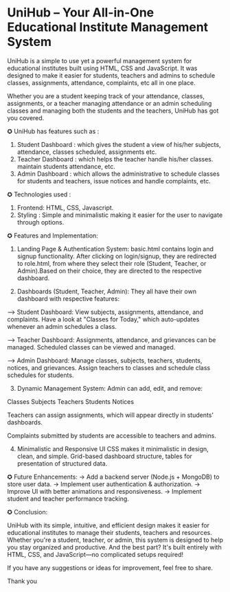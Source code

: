 # UniHub – Your All-in-One Educational Institute Management System

UniHub is a simple to use yet a powerful management system for educational institutes built using HTML, CSS and JavaScript. It was designed to make it easier for students, teachers and admins to schedule classes, assignments, attendance, complaints, etc all in one place.

Whether you are a student keeping track of your attendance, classes, assignments, or a teacher managing attendance or an admin scheduling classes and managing both the students and the teachers, UniHub has got you covered.

✪ UniHub has features such as :

1) Student Dashboard : which gives the student a view of his/her subjects, attendance, classes scheduled, assignments etc.
2) Teacher Dashboard : which helps the teacher handle his/her classes. maintain students attendance, etc.
3) Admin Dashboard : which allows the administrative to schedule classes for students and teachers, issue notices and handle complaints, etc.

✪ Technologies used :
1) Frontend: HTML, CSS, Javascript.
2) Styling : Simple and minimalistic making it easier for the user to navigate through options.

✪ Features and Implementation: 

1) Landing Page & Authentication System:
basic.html contains login and signup functionality.
After clicking on login/signup, they are redirected to role.html, from where they select their role (Student, Teacher, or Admin).Based on their choice, they are directed to the respective dashboard.

2) Dashboards (Student, Teacher, Admin):
They all have their own dashboard with respective features:

--> Student Dashboard:
View subjects, assignments, attendance, and complaints.
Have a look at "Classes for Today," which auto-updates whenever an admin schedules a class.

--> Teacher Dashboard:
Assignments, attendance, and grievances can be managed.
Scheduled classes can be viewed and managed.

--> Admin Dashboard:
Manage classes, subjects, teachers, students, notices, and grievances.
Assign teachers to classes and schedule class schedules for students.

3) Dynamic Management System:
Admin can add, edit, and remove:

Classes
Subjects
Teachers
Students
Notices

Teachers can assign assignments, which will appear directly in students' dashboards.

Complaints submitted by students are accessible to teachers and admins.

4) Minimalistic and Responsive UI
CSS makes it minimalistic in design, clean, and simple. Grid-based dashboard structure, tables for presentation of structured data.

✪ Future Enhancements: 
-> Add a backend server (Node.js + MongoDB) to store user data.
-> Implement user authentication & authorization.
-> Improve UI with better animations and responsiveness.
-> Implement student and teacher performance tracking.


✪ Conclusion: 

UniHub with its simple, intuitive, and efficient design makes it easier for educational institutes to manage their students, teachers and resources. Whether you're a student, teacher, or admin, this system is designed to help you stay organized and productive. And the best part? It's built entirely with HTML, CSS, and JavaScript—no complicated setups required!

If you have any suggestions or ideas for improvement, feel free to share.

Thank you
